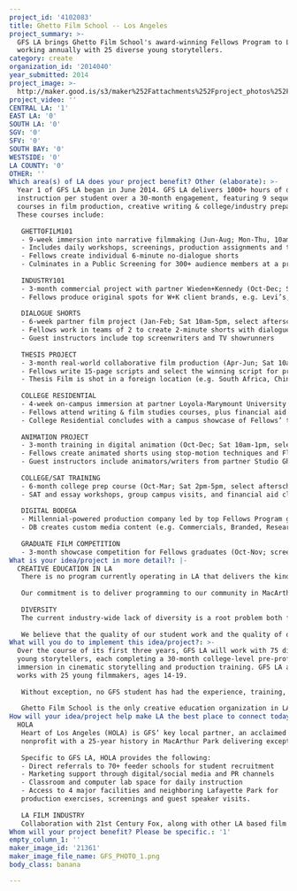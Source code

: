 ```yaml
---
project_id: '4102083'
title: Ghetto Film School -- Los Angeles
project_summary: >-
  GFS LA brings Ghetto Film School's award-winning Fellows Program to LA,
  working annually with 25 diverse young storytellers.
category: create
organization_id: '2014040'
year_submitted: 2014
project_image: >-
  http://maker.good.is/s3/maker%252Fattachments%252Fproject_photos%252Fimages%252F21361%252Fdisplay%252FGFS_PHOTO_1.png=c570x385
project_video: ''
CENTRAL LA: '1'
EAST LA: '0'
SOUTH LA: '0'
SGV: '0'
SFV: '0'
SOUTH BAY: '0'
WESTSIDE: '0'
LA COUNTY: '0'
OTHER: ''
Which area(s) of LA does your project benefit? Other (elaborate): >-
  Year 1 of GFS LA began in June 2014. GFS LA delivers 1000+ hours of direct
  instruction per student over a 30-month engagement, featuring 9 sequential
  courses in film production, creative writing & college/industry preparation.
  These courses include:
   
   GHETTOFILM101
   - 9-week immersion into narrative filmmaking (Jun-Aug; Mon-Thu, 10am-5pm)
   - Includes daily workshops, screenings, production assignments and talks from top filmmakers
   - Fellows create individual 6-minute no-dialogue shorts
   - Culminates in a Public Screening for 300+ audience members at a prominent LA theater
   
   INDUSTRY101
   - 3-month commercial project with partner Wieden+Kennedy (Oct-Dec; Sat 10am-5pm, select afterschool)
   - Fellows produce original spots for W+K client brands, e.g. Levi’s, Jordan, Target
   
   DIALOGUE SHORTS
   - 6-week partner film project (Jan-Feb; Sat 10am-5pm, select afterschool)
   - Fellows work in teams of 2 to create 2-minute shorts with dialogue
   - Guest instructors include top screenwriters and TV showrunners
   
   THESIS PROJECT
   - 3-month real-world collaborative film production (Apr-Jun; Sat 10am-5pm, select afterschool)
   - Fellows write 15-page scripts and select the winning script for production, then compete for crew positions (e.g. director, cinematographer, editor) while receiving specialized training in these areas
   - Thesis Film is shot in a foreign location (e.g. South Africa, China, Uganda, Brazil) and premieres at a major LA venue
   
   COLLEGE RESIDENTIAL
   - 4-week on-campus immersion at partner Loyola-Marymount University (Jul; Sun-Sat, all-day)
   - Fellows attend writing & film studies courses, plus financial aid and essay support
   - College Residential concludes with a campus showcase of Fellows’ top creative work
   
   ANIMATION PROJECT
   - 3-month training in digital animation (Oct-Dec; Sat 10am-1pm, select afterschool)
   - Fellows create animated shorts using stop-motion techniques and Flash software
   - Guest instructors include animators/writers from partner Studio Ghibli
   
   COLLEGE/SAT TRAINING
   - 6-month college prep course (Oct-Mar; Sat 2pm-5pm, select afterschool)
   - SAT and essay workshops, group campus visits, and financial aid classes
   
   DIGITAL BODEGA
   - Millennial-powered production company led by top Fellows Program graduates
   - DB creates custom media content (e.g. Commercials, Branded, Research) 
   
   GRADUATE FILM COMPETITION
   - 3-month showcase competition for Fellows graduates (Oct-Nov; screening in Dec)
What is your idea/project in more detail?: |-
  CREATIVE EDUCATION IN LA
   There is no program currently operating in LA that delivers the kind of service that GFS LA does: free, rigorous, high-quality creative education for diverse teenage storytellers, grounded in cinema studies and real-world production training. 
   
   Our commitment is to deliver programming to our community in MacArthur Park (the most densely populated region in the US west of the Mississippi), and to students throughout all of LA County, and to connect homegrown talent in LA to lifelong creative and professional opportunities in the film, media and entertainment industries that are based here. 
   
   DIVERSITY
   The current industry-wide lack of diversity is a root problem both for the creative industries and for underrepresented groups seeking authentic access to professional opportunities in a wide variety of creative fields, particularly in Los Angeles. 
   
   We believe that the quality of our student work and the quality of our programming enables substantive change by connecting two populations that lack the ability to connect with each other: a vast pool of eager creative talent throughout Los Angeles and film and media businesses that are eager to recruit new voices from underrepresented backgrounds.
What will you do to implement this idea/project?: >-
  Over the course of its first three years, GFS LA will work with 75 diverse
  young storytellers, each completing a 30-month college-level pre-professional
  immersion in cinematic storytelling and production training. GFS LA annually
  works with 25 young filmmakers, ages 14-19. 
   
   Without exception, no GFS student has had the experience, training, family connections or financial ability to independently pursue a career in filmmaking. Enrollment is free for all students.
   
   Ghetto Film School is the only creative education organization in LA with the stated goal of connecting emerging filmmakers of color to careers in film, media and creative industries.
How will your idea/project help make LA the best place to connect today? In LA2050?: |-
  HOLA
   Heart of Los Angeles (HOLA) is GFS’ key local partner, an acclaimed 
   nonprofit with a 25-year history in MacArthur Park delivering exceptional programs in academics, arts and athletics to 2400 youth annually. HOLA's knowledge of Los Angeles and experience working with young people in MacArthur Park is critical for GFS LA's first season in Los Angeles, as Ghetto Film School brings 15 years of experience in the South Bronx to the west coast for the first time. 
   
   Specific to GFS LA, HOLA provides the following:
   - Direct referrals to 70+ feeder schools for student recruitment
   - Marketing support through digital/social media and PR channels
   - Classroom and computer lab space for daily instruction
   - Access to 4 major facilities and neighboring Lafayette Park for 
   production exercises, screenings and guest speaker visits. 
   
   LA FILM INDUSTRY
   Collaboration with 21st Century Fox, along with other LA based film studios and partners in the film industry, is essential to the success of GFS LA. GFS LA students will participate in regular site visits to studio lots, development offices and post houses, weekly trips to top LA cinemas, museums and art galleries, and an international production trip during the annual GFS LA Thesis Project.
Whom will your project benefit? Please be specific.: '1'
empty_column_1: ''
maker_image_id: '21361'
maker_image_file_name: GFS_PHOTO_1.png
body_class: banana

---
```


